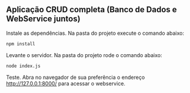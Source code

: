 ## Aplicação CRUD completa (Banco de Dados e WebService juntos)

Instale as dependências. Na pasta do projeto execute o comando abaixo:
```bash
npm install
```

Levante o servidor. Na pasta do projeto rode o comando abaixo:
```bash
node index.js
```

Teste. Abra no navegador de sua preferência o endereço http://127.0.0.1:8000/ para acessar o webservice.
